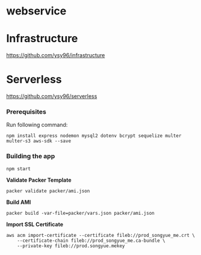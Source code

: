 # webservice

# Infrastructure
https://github.com/ysy96/infrastructure

# Serverless
https://github.com/ysy96/serverless

### Prerequisites

Run following command:
```
npm install express nodemon mysql2 dotenv bcrypt sequelize multer multer-s3 aws-sdk --save
```

### Building the app

```
npm start
```

**Validate Packer Template**
```
packer validate packer/ami.json
```

**Build AMI**
```
packer build -var-file=packer/vars.json packer/ami.json
```
**Import SSL Certificate**
```
aws acm import-certificate --certificate fileb://prod_songyue_me.crt \
    --certificate-chain fileb://prod_songyue_me.ca-bundle \
    --private-key fileb://prod.songyue.mekey
```
